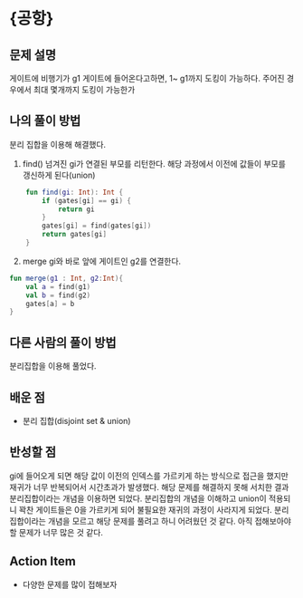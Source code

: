 # {공항}

## 문제 설명
게이트에 비행기가 g1 게이트에 들어온다고하면, 1~ g1까지 도킹이 가능하다.
주어진 경우에서 최대 몇개까지 도킹이 가능한가

## 나의 풀이 방법
분리 집합을 이용해 해결했다.
1. find()
넘겨진 gi가 연결된 부모를 리턴한다. 해당 과정에서 이전에 값들이 부모를 갱신하게 된다(union)
```kotlin
    fun find(gi: Int): Int {
        if (gates[gi] == gi) {
            return gi
        }
        gates[gi] = find(gates[gi])
        return gates[gi]
    }
```

2. merge
gi와 바로 앞에 게이트인 g2를 연결한다.
```kotlin
fun merge(g1 : Int, g2:Int){
    val a = find(g1)
    val b = find(g2)
    gates[a] = b
}
```

## 다른 사람의 풀이 방법
분리집합을 이용해 풀었다.

## 배운 점
- 분리 집합(disjoint set & union)

## 반성할 점
gi에 들어오게 되면 해당 값이 이전의 인덱스를 가르키게 하는 방식으로 접근을 했지만 재귀가 너무 반복되어서 시간초과가 발생했다.
해당 문제를 해결하지 못해 서치한 결과 분리집합이라는 개념을 이용하면 되었다.
분리집합의 개념을 이해하고 union이 적용되니 꽉찬 게이트들은 0을 가르키게 되어 불필요한 재귀의 과정이 사라지게 되었다.
분리 집합이라는 개념을 모르고 해당 문제를 풀려고 하니 어려웠던 것 같다. 아직 접해보아야할 문제가 너무 많은 것 같다.

## Action Item
- 다양한 문제를 많이 접해보자